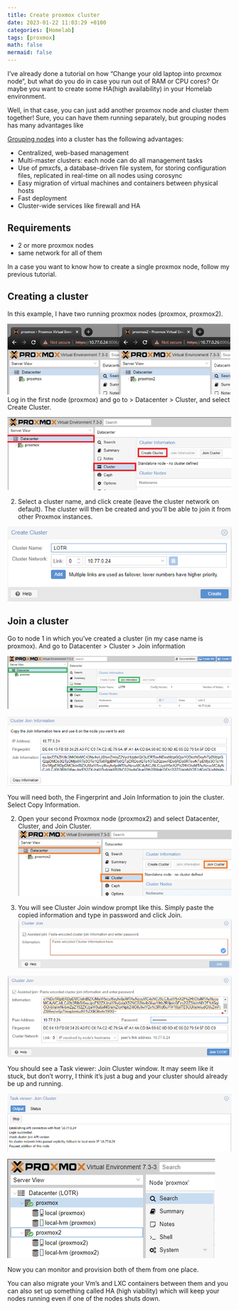 ```yaml
---
title: Create proxmox cluster
date: 2023-01-22 11:03:29 +0100
categories: [Homelab]
tags: [proxmox]
math: false
mermaid: false
---
```


I’ve already done a tutorial on how “Change your old laptop into proxmox node“, but what do you do in case you run out of RAM or CPU cores? Or maybe you want to create some HA(high availability) in your Homelab environment.

Well, in that case, you can just add another proxmox node and cluster them together! Sure, you can have them running separately, but grouping nodes has many advantages like

[Grouping nodes](https://pve.proxmox.com/wiki/Cluster_Manager) into a cluster has the following advantages:

* Centralized, web-based management
* Multi-master clusters: each node can do all management tasks
* Use of pmxcfs, a database-driven file system, for storing configuration files, replicated in real-time on all nodes using corosync
* Easy migration of virtual machines and containers between physical hosts
* Fast deployment
* Cluster-wide services like firewall and HA


## Requirements
* 2 or more proxmox nodes
* same network for all of them

In a case you want to know how to create a single proxmox node, follow my previous tutorial.

## Creating a cluster
In this example, I have two running proxmox nodes (proxmox, proxmox2).

![img-description](/assets/img/posts/2023-01-22-Create-proxmox-cluster.md/image-45.png)
Log in the first node (proxmox) and go to > Datacenter >  Cluster, and select Create Cluster.

![img-description](/assets/img/posts/2023-01-22-Create-proxmox-cluster.md/image-46.png)

2. Select a cluster name, and click create (leave the cluster network on default). The cluster will then be created and you’ll be able to join it from other Proxmox instances.

![img-description](/assets/img/posts/2023-01-22-Create-proxmox-cluster.md/image-47.png)

## Join a cluster
Go to node 1 in which you’ve created a cluster (in my case name is proxmox). And go to Datacenter > Cluster > Join information

![img-description](/assets/img/posts/2023-01-22-Create-proxmox-cluster.md/image-49.png)

![img-description](/assets/img/posts/2023-01-22-Create-proxmox-cluster.md/image-50.png)

You will need both, the Fingerprint and Join Information to join the cluster. Select Copy Information.

2. Open your second Proxmox node (proxmox2)  and select Datacenter, Cluster, and Join Cluster.
![img-description](/assets/img/posts/2023-01-22-Create-proxmox-cluster.md/image-51.png)

3. You will see Cluster Join window prompt like this. Simply paste the copied information and type in password and click Join.
![img-description](/assets/img/posts/2023-01-22-Create-proxmox-cluster.md/image-52.png)

![img-description](/assets/img/posts/2023-01-22-Create-proxmox-cluster.md/image-53.png)

You should see a Task viewer: Join Cluster window. It may seem like it stuck, but don’t worry, I think it’s just a bug and your cluster should already be up and running.

![img-description](/assets/img/posts/2023-01-22-Create-proxmox-cluster.md/image-54.png)

![img-description](/assets/img/posts/2023-01-22-Create-proxmox-cluster.md/image-55.png)

Now you can monitor and provision both of them from one place.

You can also migrate your Vm’s and LXC containers between them and you can also set up something called HA (high viability) which will keep your nodes running even if one of the nodes shuts down.